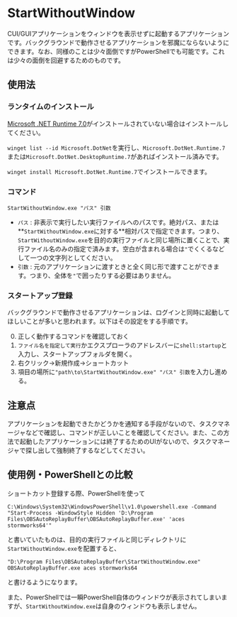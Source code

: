 # StartWithoutWindow

CUI/GUIアプリケーションをウィンドウを表示せずに起動するアプリケーションです。バックグラウンドで動作させるアプリケーションを邪魔にならないようにできます。なお、同様のことは少々面倒ですがPowerShellでも可能です。これは少々の面倒を回避するためのものです。

## 使用法

### ランタイムのインストール

[Microsoft .NET Runtime 7.0](https://dotnet.microsoft.com/ja-jp/download/dotnet/7.0)がインストールされていない場合はインストールしてください。

`winget list --id Microsoft.DotNet`を実行し、`Microsoft.DotNet.Runtime.7`または`Microsoft.DotNet.DesktopRuntime.7`があればインストール済みです。

`winget install Microsoft.DotNet.Runtime.7`でインストールできます。

### コマンド

```
StartWithoutWindow.exe "パス" 引数
```

- `パス` : 非表示で実行したい実行ファイルへのパスです。絶対パス、または**`StartWithoutWindow.exe`に対する**相対パスで指定できます。つまり、`StartWithoutWindow.exe`を目的の実行ファイルと同じ場所に置くことで、実行ファイル名のみの指定で済みます。空白が含まれる場合は`"`でくくるなどして一つの文字列としてください。
- `引数` : 元のアプリケーションに渡すときと全く同じ形で渡すことができます。つまり、全体を`"`で囲ったりする必要はありません。

### スタートアップ登録

バックグラウンドで動作させるアプリケーションは、ログインと同時に起動してほしいことが多いと思われます。以下はその設定をする手順です。

0. 正しく動作するコマンドを確認しておく
1. `ファイル名を指定して実行`かエクスプローラのアドレスバーに`shell:startup`と入力し、スタートアップフォルダを開く。
2. 右クリック→新規作成→ショートカット
3. 項目の場所に`"path\to\StartWithoutWindow.exe" "パス" 引数`を入力し進める。

## 注意点

アプリケーションを起動できたかどうかを通知する手段がないので、タスクマネージャなどで確認し、コマンドが正しいことを確認してください。また、この方法で起動したアプリケーションには終了するためのUIがないので、タスクマネージャで探し出して強制終了するなどしてください。

## 使用例・PowerShellとの比較

ショートカット登録する際、PowerShellを使って

```
C:\Windows\System32\WindowsPowerShell\v1.0\powershell.exe -Command "Start-Process -WindowStyle Hidden 'D:\Program Files\OBSAutoReplayBuffer\OBSAutoReplayBuffer.exe' 'aces stormworks64'"
```

と書いていたものは、目的の実行ファイルと同じディレクトリに`StartWithoutWindow.exe`を配置すると、

```
"D:\Program Files\OBSAutoReplayBuffer\StartWithoutWindow.exe" OBSAutoReplayBuffer.exe aces stormworks64
```

と書けるようになります。

また、PowerShellでは一瞬PowerShell自体のウィンドウが表示されてしまいますが、`StartWithoutWindow.exe`は自身のウィンドウも表示しません。